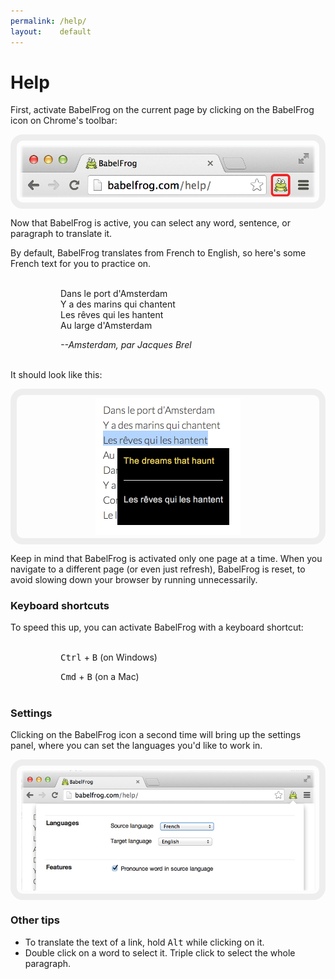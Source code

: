 ```yaml
---
permalink: /help/
layout:    default
---
```


Help
====

<style>
div.amsterdam {
  padding: 3px 10px 3px 80px !important;
}

p.pictureframe {
  border: 10px solid #eee;
  text-align: center;
  border-radius: 20px;
  padding: 5px;
  line-height: .2em;
}

</style>

First, activate BabelFrog on the current page by clicking on the BabelFrog icon on Chrome's toolbar: 

<p class="pictureframe"><img src="/img/babelfrog-chromebar.png"></p>

Now that BabelFrog is active, you can select any word, sentence, or paragraph to translate it.

By default, BabelFrog translates from French to English, so here's some French text for you to practice on.

<div class="amsterdam">
<p>
Dans le port d'Amsterdam <br/>
Y a des marins qui chantent <br/>
Les rêves qui les hantent<br/>
Au large d'Amsterdam<br/>
</p>

<p><em>--Amsterdam, par Jacques Brel</em></p>
</div>

It should look like this:

<p class="pictureframe"><img src="/img/babelfrog-translation.png" width="232px"></p>

Keep in mind that BabelFrog is activated only one page at a time. When you navigate to a different page (or even just refresh), BabelFrog is reset, to avoid slowing down your browser by running unnecessarily.

### Keyboard shortcuts

To speed this up, you can activate BabelFrog with a keyboard shortcut: 

<div class="amsterdam">
  <p><kbd>Ctrl</kbd> + <kbd>B</kbd> (on Windows)</p>
  <p><kbd>Cmd</kbd> + <kbd>B</kbd> (on a Mac)</p>
</div>

### Settings

Clicking on the BabelFrog icon a second time will bring up the settings panel, where you can set the languages you'd like to work in.

<p class="pictureframe"><img src="/img/babelfrog-settings.png"></p>

### Other tips

* To translate the text of a link, hold <kbd>Alt</kbd> while clicking on it.
* Double click on a word to select it. Triple click to select the whole paragraph.
